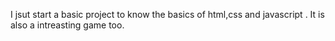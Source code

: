 I jsut start a basic project to know the basics of html,css and javascript . It is also a intreasting game too.
